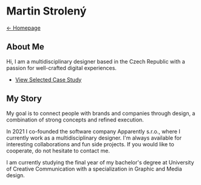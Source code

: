 # Martin Strolený
[← Homepage](https://martinstroleny.github.io/english-for-designers/07-homepage/index)

## About Me

Hi, I am a multidisciplinary designer based in the Czech Republic with a passion for well-crafted digital experiences.

- [View Selected Case Study](case-study.md)

## My Story

My goal is to connect people with brands and companies through design, a combination of strong concepts and refined execution.

In 2021 I co-founded the software company Apparently s.r.o., where I currently work as a multidisciplinary designer. I'm always available for interesting collaborations and fun side projects. If you would like to cooperate, do not hesitate to contact me.

I am currently studying the final year of my bachelor's degree at University of Creative Communication with a specialization in Graphic and Media design.
